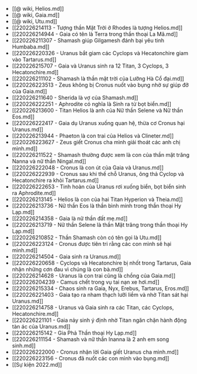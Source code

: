 - [[@ wiki, Helios.md]]
- [[@ wiki, Gaia.md]]
- [[@ wiki, Utu.md]]
- [[220226214113 - Tượng thần Mặt Trời ở Rhodes là tượng Helios.md]]
- [[220226214944 - Gaia có tên là Terra trong thần thoại La Mã.md]]
- [[220226211307 - Shamash giúp Gilgamesh đánh bại yêu tinh Humbaba.md]]
- [[220226220326 - Uranus bắt giam các Cyclops và Hecatonchire giam vào Tartarus.md]]
- [[220226215707 - Gaia và Uranus sinh ra 12 Titan, 3 Cyclops, 3 Hecatonchire.md]]
- [[220226211102 - Shamash là thần mặt trời của Lưỡng Hà Cổ đại.md]]
- [[220226223513 - Zeus không bị Cronus nuốt vào bụng nhờ sự giúp đỡ của Gaia.md]]
- [[220226211640 - Sherida là vợ của Shamash.md]]
- [[220226222251 - Aphrodite có nghĩa là Sinh ra từ bọt biển.md]]
- [[220226213600 - Titan Helios là anh của Nữ thần Selene và Nữ thần Eos.md]]
- [[220226222417 - Gaia dụ Uranus xuống quan hệ, thừa cơ Cronus hại Uranus.md]]
- [[220226213944 - Phaeton là con trai của Helios và Clineter.md]]
- [[220226223627 - Zeus giết Cronus cha mình giải thoát các anh chị mình.md]]
- [[220226211522 - Shamash thường được xem là con của thần mặt trăng Nanna và nữ thần Ningal.md]]
- [[220226222048 - Cronus là con út của Gaia và Uranus.md]]
- [[220226222939 - Cronus sau khi thế chỗ Uranus, ông thả Cyclop và Hecatonchire ra khỏi Tartarus.md]]
- [[220226222653 - Tinh hoàn của Uranus rơi xuống biển, bọt biển sinh ra Aphrodite.md]]
- [[220226213145 - Helios là con của hai Titan Hyperion và Theia.md]]
- [[220226213736 - Nữ thần Eos là thần bình minh trong thần thoại Hy Lạp.md]]
- [[220226214358 - Gaia là nữ thần đất mẹ.md]]
- [[220226213719 - Nữ thần Selene là thần Mặt trăng trong thần thoại Hy Lạp.md]]
- [[220226210852 - Thần Shamash còn có tên gọi là Utu.md]]
- [[220226223124 - Cronus được tiên tri rằng các con mình sẽ hại mình.md]]
- [[220226214504 - Gaia sinh ra Uranus.md]]
- [[220226220658 - Cyclops và Hecatonchire bị nhốt trong Tartarus, Gaia nhận những cơn đau vì chúng là con bà.md]]
- [[220226214628 - Uranus là con trai cũng là chồng của Gaia.md]]
- [[220226204239 - Camus chết trong vụ tai nạn xe hơi.md]]
- [[220226215334 - Chaos sinh ra Gaia, Nyx, Erebus, Tartarus, Eros.md]]
- [[220226221403 - Gaia tạo ra nham thạch lưỡi liềm và nhờ Titan sát hại Uranus.md]]
- [[220226214758 - Uranus và Gaia sinh ra các Titan, các Cyclops, Hecatonchire.md]]
- [[220226221101 - Gaia nảy sinh ý định nhờ Titan ngăn chặn hành động tàn ác của Uranus.md]]
- [[220226215142 - Gia Phả Thần thoại Hy Lạp.md]]
- [[220226211154 - Shamash và nữ thần Inanna là 2 anh em song sinh.md]]
- [[220226222000 - Cronus nhận lời Gaia giết Uranus cha mình.md]]
- [[220226223156 - Cronus đã nuốt các con mình vào bụng.md]]
- [[Sự kiện 2022.md]]
